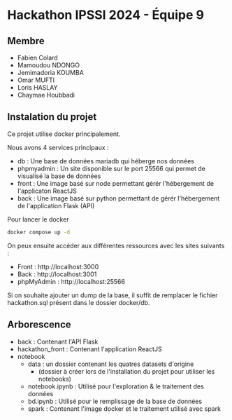 # Hackathon IPSSI 2024 - Équipe 9

## Membre
* Fabien Colard
* Mamoudou NDONGO
* Jemimadoria KOUMBA
* Omar MUFTI
* Loris HASLAY
* Chaymae Houbbadi

## Instalation du projet

Ce projet utilise docker principalement.

Nous avons 4 services principaux : 
* db : Une base de données mariadb qui héberge nos données
* phpmyadmin : Un site disponible sur le port 25566 qui permet de visualisé la base de données
* front : Une image basé sur node permettant gérér l'hébergement de l'applicaton ReactJS
* back : Une image basé sur python permettant de gérér l'hébergement de l'application Flask (API)

Pour lancer le docker

```bash
docker compose up -d
```

On peux ensuite accéder aux différentes ressources avec les sites suivants : 
* Front : http://localhost:3000
* Back : http://localhost:3001
* phpMyAdmin : http://localhost:25566

Si on souhaite ajouter un dump de la base, il suffit de remplacer le fichier hackathon.sql présent dans le dossier docker/db.

## Arborescence

* back : Contenant l'API Flask
* hackathon_front : Contenant l'application ReactJS
* notebook
  * data : un dossier contenant les quatres datasets d'origine 
    * (dossier à créer lors de l'installation du projet pour utiliser les notebooks)
  * notebook.ipynb : Utilisé pour l'exploration & le traitement des données
  * bd.ipynb : Utilisé pour le remplissage de la base de données 
  * spark : Contenant l'image docker et le traitement utilisé avec spark
